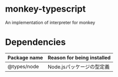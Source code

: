 # monkey-typescript
An implementation of interpreter for monkey

# Dependencies
| Package name | Reason for being installed |
|--------------|----------------------------|
| @types/node  | Node.jsパッケージの型定義       |